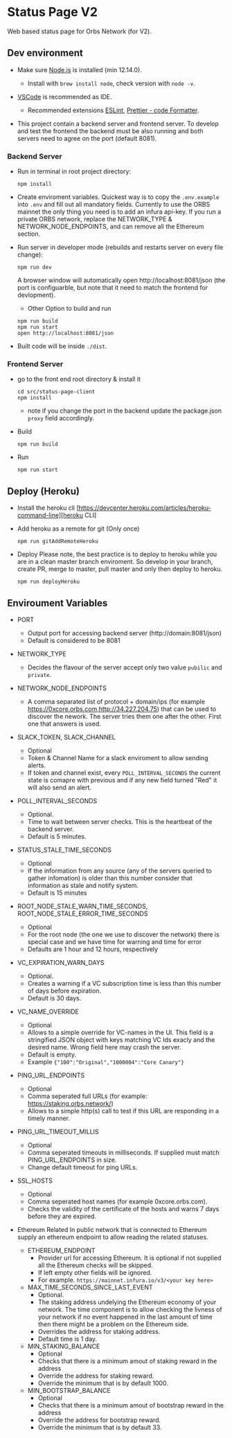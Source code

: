# Status Page V2

Web based status page for Orbs Network (for V2).

## Dev environment

* Make sure [Node.js](https://nodejs.org/) is installed (min 12.14.0).

  * Install with `brew install node`, check version with `node -v`.

* [VSCode](https://code.visualstudio.com/) is recommended as IDE.

  * Recommended extensions [ESLint](https://marketplace.visualstudio.com/items?itemName=dbaeumer.vscode-eslint), [Prettier - code Formatter](https://marketplace.visualstudio.com/items?itemName=esbenp.prettier-vscode).

* This project contain a backend server and frontend server. To develop and test the frontend the backend must be also running and both servers need to agree on the port (default 8081).

### Backend Server

* Run in terminal in root project directory:

  ```
  npm install
  ```

* Create enviroment variables.
Quickest way is to copy the `.env.example` into `.env` and fill out all mandatory fields. Currently to use the ORBS mainnet the only thing you need is to add an infura api-key. If you run a private ORBS network, replace the NETWORK_TYPE & NETWORK_NODE_ENDPOINTS, and can remove all the Ethereum section.

* Run server in developer mode (rebuilds and restarts server on every file change):

  ```
  npm run dev
  ```
  A browser window will automatically open http://localhost:8081/json (the port is configuarble, but note that it need to match the frontend for devlopment).

  * Other Option to build and run
  ```
  npm run build
  npm run start
  open http://localhost:8081/json
  ```

* Built code will be inside `./dist`.


### Frontend Server

* go to the front end root directory & install it

  ```
  cd src/status-page-client
  npm install
  ```
  * note if you change the port in the backend update the package.json `proxy` field accordingly.

* Build

  ```
  npm run build
  ```

* Run
  ```
  npm run start
  ```
  
## Deploy (Heroku)

* Install the heroku cli [https://devcenter.heroku.com/articles/heroku-command-line][heroku CLI]


* Add heroku as a remote for git (Only once)
  ```
  npm run gitAddRemoteHeroku
  ```
  
* Deploy
  Please note, the best practice is to deploy to heroku while you are in a clean master branch enviroment. So develop in your branch, create PR, merge to master, pull master and only then deploy to heroku.
  ```
  npm run deployHeroku
  ```

## Enviroument Variables

  * PORT 
    * Output port for accessing backend server (http://domain:8081/json) 
    * Default is considered to be 8081
    
  * NETWORK_TYPE
    * Decides the flavour of the server accept only two value `pubilic` and `private`.
  
  * NETWORK_NODE_ENDPOINTS
    * A comma separated list of protocol + domain/ips (for example https://0xcore.orbs.com,http://34.227.204.75) that can be used to discover the nework. The server tries them one after the other. First one that answers is used.
  
  * SLACK_TOKEN, SLACK_CHANNEL
    * Optional
    * Token & Channel Name for a slack enviroment to allow sending alerts.
    * If token and channel exist, every `POLL_INTERVAL_SECONDS` the current state is comapre with previous and if any new field turned "Red" it will also send an alert.

  * POLL_INTERVAL_SECONDS
    * Optional.
    * Time to wait between server checks. This is the heartbeat of the backend server.
    * Default is 5 minutes.
  
  * STATUS_STALE_TIME_SECONDS
    * Optional
    * If the information from any source (any of the servers queried to gather infomation) is older than this number consider that information as stale and notify system.
    * Default is 15 minutes
  
  * ROOT_NODE_STALE_WARN_TIME_SECONDS, ROOT_NODE_STALE_ERROR_TIME_SECONDS
    * Optional
    * For the root node (the one we use to discover the network) there is special case and we have time for warning and time for error
    * Defaults are 1 hour and 12 hours, respectively
  
  * VC_EXPIRATION_WARN_DAYS
    * Optional.
    * Creates a warning if a VC subscription time is less than this number of days before expiration.
    * Default is 30 days.
  
  * VC_NAME_OVERRIDE
    * Optional
    * Allows to a simple override for VC-names in the UI. This field is a stringified JSON object with keys matching VC Ids exacly and the desired name. Wrong field here may crash the server.
    * Default is empty.
    * Example `{"100":"Original","1000004":"Core Canary"}`

  * PING_URL_ENDPOINTS
    * Optional
    * Comma seperated full URLs (for example: https://staking.orbs.network/)
    * Allows to a simple http(s) call to test if this URL are responding in a timely manner.

  * PING_URL_TIMEOUT_MILLIS
    * Optional
    * Comma seperated timeouts in milliseconds. If supplied must match PING_URL_ENDPOINTS in size.
    * Change default timeout for ping URLs.

  * SSL_HOSTS
    * Optional
    * Comma seperated host names (for example 0xcore.orbs.com).
    * Checks the validity of the certificate of the hosts and warns 7 days before they are expired.

  * Ethereum Related
    In public network that is connected to Ethereum supply an ethereum endpoint to allow reading the related statuses.
    * ETHEREUM_ENDPOINT
      * Provider url for accessing Ethereum. It is optional if not supplied all the Ethereum checks will be skipped.
      * If left empty other fields will be ignored.
      * For example. `https://mainnet.infura.io/v3/<your key here>`
    * MAX_TIME_SECONDS_SINCE_LAST_EVENT
      * Optional.
      * The staking address undelying the Ethereum economy of your network. The time component is to allow checking the livness of your network if no event happened in the last amount of time then there might be a problem on the Ethereum side.
      * Overrides the address for staking address.
      * Default time is 1 day.
    * MIN_STAKING_BALANCE
      * Optional
      * Checks that there is a minimum amout of staking reward in the address
      * Override the address for staking reward.
      * Override the minimum that is by default 1000.
    * MIN_BOOTSTRAP_BALANCE
      * Optional
      * Checks that there is a minimum amout of bootstrap reward in the address
      * Override the address for bootstrap reward.
      * Override the minimum that is by default 33.
    

[heroku CLI]: https://devcenter.heroku.com/articles/heroku-command-line